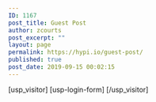 ```yaml
---
ID: 1167
post_title: Guest Post
author: zcourts
post_excerpt: ""
layout: page
permalink: https://hypi.io/guest-post/
published: true
post_date: 2019-09-15 00:02:15
---
```

<!-- wp:shortcode -->
[usp_visitor]
[usp-login-form]
[/usp_visitor]

<!-- /wp:shortcode -->

<!-- wp:paragraph -->
<p></p>
<!-- /wp:paragraph -->